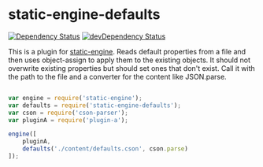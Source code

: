 # static-engine-defaults

[![Dependency Status](https://david-dm.org/erickmerchant/static-engine-defaults.svg?style=flat-square)](https://david-dm.org/erickmerchant/static-engine-defaults) [![devDependency Status](https://david-dm.org/erickmerchant/static-engine-defaults/dev-status.svg?style=flat-square)](https://david-dm.org/erickmerchant/static-engine-defaults#info=devDependencies)

This is a plugin for [static-engine](https://github.com/erickmerchant/static-engine). Reads default properties from a file and then uses object-assign to apply them to the existing objects. It should not overwrite existing properties but should set ones that don't exist. Call it with the path to the file and a converter for the content like JSON.parse.

```javascript

var engine = require('static-engine');
var defaults = require('static-engine-defaults');
var cson = require('cson-parser');
var pluginA = require('plugin-a');

engine([
    pluginA,
    defaults('./content/defaults.cson', cson.parse)
]);

```
